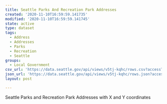```yaml
---
title: Seattle Parks And Recreation Park Addresses
created: '2020-11-10T16:59:59.141735'
modified: '2020-11-10T16:59:59.141745'
state: active
type: dataset
tags:
  - Address
  - Addresses
  - Parks
  - Recreation
  - Seattle
groups:
  - Local Government
csv_url: 'https://data.seattle.gov/api/views/v5tj-kqhc/rows.csv?accessType=DOWNLOAD'
json_url: 'https://data.seattle.gov/api/views/v5tj-kqhc/rows.json?accessType=DOWNLOAD'
layout: post

---
```

Seattle Parks and Recreation Park Addresses with X and Y coordinates

